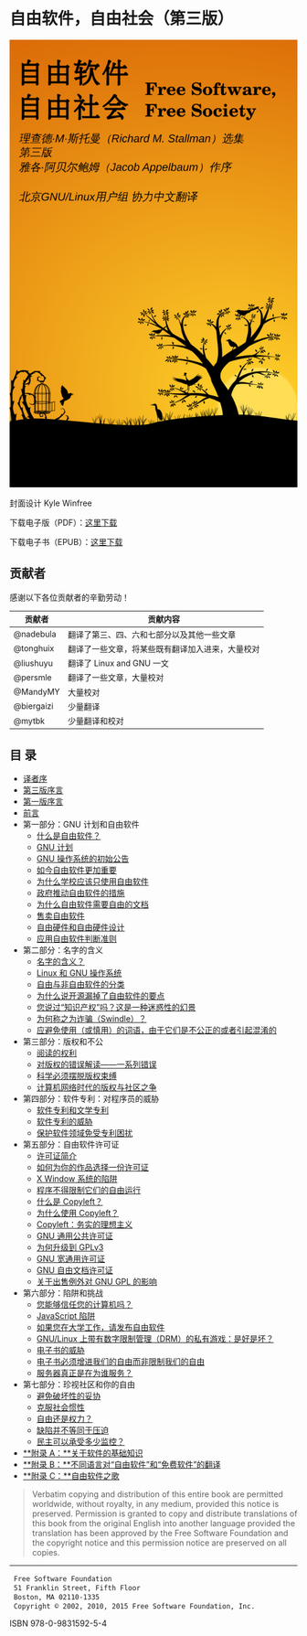 自由软件，自由社会（第三版）
======

![](cover.png)

封面设计 Kyle Winfree


下载电子版（PDF）：[这里下载](https://drone.io/github.com/beijinglug/fsfs-zh/files/fsfs-zh.pdf)

下载电子书（EPUB）：[这里下载](https://drone.io/github.com/beijinglug/fsfs-zh/files/fsfs-zh.epub)

贡献者
-------

感谢以下各位贡献者的辛勤劳动！

| 贡献者 | 贡献内容 |
| ------ | -------- |
| @nadebula | 翻译了第三、四、六和七部分以及其他一些文章 | 
| @tonghuix | 翻译了一些文章，将某些既有翻译加入进来，大量校对 |
| @liushuyu | 翻译了 Linux and GNU 一文 |
| @persmle | 翻译了一些文章，大量校对 | 
| @MandyMY | 大量校对 |
| @biergaizi | 少量翻译 |
| @mytbk | 少量翻译和校对 |


目  录
-----

- [译者序](foreword-trans.md)
- [第三版序言](foreword-v3.md)
- [第一版序言](foreword-v1.md)
- [前言](preface-v3.md)
- 第一部分：GNU 计划和自由软件
    - [什么是自由软件？](free-sw.md)
    - [GNU 计划](thegnuproject.md)
    - [GNU 操作系统的初始公告](initial-announcement.md)
    - [如今自由软件更加重要](free-software-even-more-important.md)
    - [为什么学校应该只使用自由软件](edu-schools.md)
    - [政府推动自由软件的措施](government-free-software.md)
    - [为什么自由软件需要自由的文档](free-doc.md)
    - [售卖自由软件](selling.md)
    - [自由硬件和自由硬件设计](free-hardware-designs.md)
    - [应用自由软件判断准则](applying-free-sw-criteria.md)
- 第二部分：名字的含义
    - [名字的含义？](why-gnu-linux.md)
    - [Linux 和 GNU 操作系统](linux-and-gnu.md)
    - [自由与非自由软件的分类](categories.md)
    - [为什么说开源漏掉了自由软件的要点](open-source-misses-the-point.md)
    - [您说过“知识产权”吗？这是一种迷惑性的幻景](not-ipr.md)
    - [为何称之为诈骗（Swindle）？](why-call-it-the-swindle.md)
    - [应避免使用（或慎用）的词语，由于它们是不公正的或者引起混淆的](words-to-avoid.md)
- 第三部分：版权和不公
    - [阅读的权利](right-to-read.md)
    - [对版权的错误解读——一系列错误](misinterpreting-copyright.md)
    - [科学必须摆脱版权束缚](push-copyright-aside.md)
    - [计算机网络时代的版权与社区之争](copyright-vs-community.md)
- 第四部分：软件专利：对程序员的威胁
    - [软件专利和文学专利](software-literary-patents.md)
    - [软件专利的威胁](danger-of-software-patents.md)
    - [保护软件领域免受专利困扰](limit-patent-effect.md)
- 第五部分：自由软件许可证
    - [许可证简介](licenses-introduction.md)
    - [如何为你的作品选择一份许可证](license-recommendations.md)
    - [X Window 系统的陷阱](x.md)
    - [程序不得限制它们的自由运行](programs-must-not-limit-freedom-to-run.md)
    - [什么是 Copyleft？](copyleft.md)
    - [为什么使用 Copyleft？](why-copyleft.md)
    - [Copyleft：务实的理想主义](pragmatic.md)
    - [GNU 通用公共许可证](gpl.md)
    - [为何升级到 GPLv3](rms-why-gplv3.md)
    - [GNU 宽通用许可证](lgpl.md)
    - [GNU 自由文档许可证](fdl.md)
    - [关于出售例外对 GNU GPL 的影响](selling-exceptions.md)
- 第六部分：陷阱和挑战
    - [您能够信任您的计算机吗？](can-you-trust.md)
    - [JavaScript 陷阱](javascript-trap.md)
    - [如果您在大学工作，请发布自由软件](university.md)
    - [GNU/Linux 上带有数字限制管理（DRM）的私有游戏：是好是坏？](nonfree-games.md)
    - [电子书的威胁](the-danger-of-ebooks.md)
    - [电子书必须增进我们的自由而非限制我们的自由](ebooks-must-increase-freedom.md)
    - [服务器真正是在为谁服务？](who-does-that-server-really-serve.md)
- 第七部分：珍视社区和你的自由
    - [避免破坏性的妥协](compromise.md)
    - [克服社会惯性](social-inertia.md)
    - [自由还是权力？](freedom-or-power.md)
    - [缺陷并不等同于压迫](imperfection-isnt-oppression.md)
    - [民主可以承受多少监控？](surveillance-vs-democracy.md)
- [**附录 A：**关于软件的基础知识](appendix-a.md)
- [**附录 B：**不同语言对“自由软件”和“免费软件”的翻译](appendix-b.md)
- [**附录 C：**自由软件之歌](appendix-c.md)

> Verbatim copying and distribution of this entire book are permitted 
> worldwide, without royalty, in any medium, provided this notice is
> preserved. Permission is granted to copy and distribute translations
> of this book from the original English into another language provided
> the translation has been approved by the Free Software Foundation and
> the copyright notice and this permission notice are preserved on all
> copies.

* * *
````
 Free Software Foundation
 51 Franklin Street, Fifth Floor
 Boston, MA 02110-1335
 Copyright © 2002, 2010, 2015 Free Software Foundation, Inc.
````

ISBN 978-0-9831592-5-4
